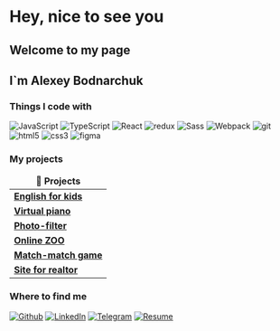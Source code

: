 # Hey, nice to see you

## Welcome to my page<br>

## I`m Alexey Bodnarchuk

### Things I code with
<p>
  <img alt="JavaScript" src="https://img.shields.io/badge/-JavaScript-FF9E0F?style=flat-square&logo=javascript&logoColor=white" />
  <img alt="TypeScript" src="https://img.shields.io/badge/-TypeScript-007ACC?style=flat-square&logo=typescript&logoColor=white" />
  <img alt="React" src="https://img.shields.io/badge/-React-45b8d8?style=flat-square&logo=react&logoColor=white" />
  <img alt="redux" src="https://img.shields.io/badge/-Redux-764ABC?style=flat-square&logo=redux&logoColor=white" />
  <img alt="Sass" src="https://img.shields.io/badge/-Sass-CC6699?style=flat-square&logo=sass&logoColor=white" />
  <img alt="Webpack" src="https://img.shields.io/badge/-Webpack-8DD6F9?style=flat-square&logo=webpack&logoColor=white" /> 
  <img alt="git" src="https://img.shields.io/badge/-Git-F05032?style=flat-square&logo=git&logoColor=white" />
  <img alt="html5" src="https://img.shields.io/badge/-HTML5-red?style=flat-square&logo=html5&logoColor=white" />
  <img alt="css3" src="https://img.shields.io/badge/-CSS3-13aa52?style=flat-square&logo=css3&logoColor=white" />
  <img alt="figma" src="https://img.shields.io/badge/-Figma-F9A03C?style=flat-square&logo=figma&logoColor=white" />
 </p>

### My projects
<table width="300px">
  <thead align="center">
    <tr border: none;>
      <td><b>🎁 Projects</b></td>
    </tr>
  </thead>
  <tbody>
    <tr>
      <td><a href="https://alexej1900.github.io/english-for-kids/english-for-kids/"><b>English for kids</b></a></td>
    </tr>
	  <tr>
      <td><a href="https://alexej1900.github.io/virtual-piano/virtual-piano/"><b>Virtual piano</b></a></td>
    </tr>
    <tr>
      <td><a href="https://alexej1900.github.io/photo-filter/photo-filter/"><b>Photo-filter</b></a></td>
    </tr>
    <tr>
      <td><a href="https://alexej1900.github.io/online-zoo/pages/landing/index.html"><b>Online ZOO</b></a></td>
    </tr>
    <tr>
      <td><a href="https://alexej1900.github.io/match-match-game/index.html"><b>Match-match game</b></a></td>
    </tr>
    <tr>
      <td><a href="http://myrealtor.zzz.com.ua/"><b>Site for realtor</b></a></td>
    </tr>
  </tbody>
</table>

### Where to find me</h3>
<p><a href="https://github.com/alexej1900" target="_blank"><img alt="Github" src="https://img.shields.io/badge/GitHub-%2312100E.svg?&style=for-the-badge&logo=Github&logoColor=white" /></a> <a href="https://www.linkedin.com/in/алексей-боднарчук-6089591b5" target="_blank"><img alt="LinkedIn" src="https://img.shields.io/badge/linkedin-%230077B5.svg?&style=for-the-badge&logo=linkedin&logoColor=white" /></a> <a href="https://t.me/alexej1900" target="_blank"><img alt="Telegram" src="https://img.shields.io/badge/telegram-%23BB77B5.svg?&style=for-the-badge&logo=telegram&logoColor=white" /></a> <a href="https://alexej1900.github.io/rsschool-cv/" target="_blank"><img alt="Resume" src="https://img.shields.io/badge/My_resume-%FF9E0F.svg?&style=for-the-badge" /></a>
</p>
